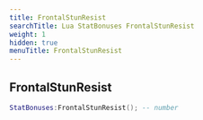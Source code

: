 ```yaml
---
title: FrontalStunResist
searchTitle: Lua StatBonuses FrontalStunResist
weight: 1
hidden: true
menuTitle: FrontalStunResist
---
```

## FrontalStunResist
```lua
StatBonuses:FrontalStunResist(); -- number
```